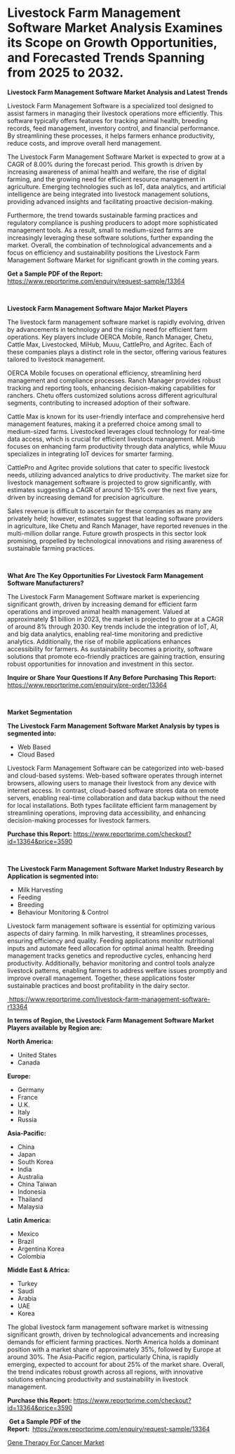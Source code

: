 <p><h1>Livestock Farm Management Software Market Analysis Examines its Scope on Growth Opportunities, and Forecasted Trends Spanning from 2025 to 2032.</h1></p><p><strong>Livestock Farm Management Software Market Analysis and Latest Trends</strong></p>
<p><p>Livestock Farm Management Software is a specialized tool designed to assist farmers in managing their livestock operations more efficiently. This software typically offers features for tracking animal health, breeding records, feed management, inventory control, and financial performance. By streamlining these processes, it helps farmers enhance productivity, reduce costs, and improve overall herd management.</p><p>The Livestock Farm Management Software Market is expected to grow at a CAGR of 8.00% during the forecast period. This growth is driven by increasing awareness of animal health and welfare, the rise of digital farming, and the growing need for efficient resource management in agriculture. Emerging technologies such as IoT, data analytics, and artificial intelligence are being integrated into livestock management solutions, providing advanced insights and facilitating proactive decision-making. </p><p>Furthermore, the trend towards sustainable farming practices and regulatory compliance is pushing producers to adopt more sophisticated management tools. As a result, small to medium-sized farms are increasingly leveraging these software solutions, further expanding the market. Overall, the combination of technological advancements and a focus on efficiency and sustainability positions the Livestock Farm Management Software Market for significant growth in the coming years.</p></p>
<p><strong>Get a Sample PDF of the Report:&nbsp;</strong> <a href="https://www.reportprime.com/enquiry/request-sample/13364?utm_campaign=3368&utm_medium=2&utm_source=Github&utm_content=ia&utm_term=20032025&utm_id=livestock-farm-management-software">https://www.reportprime.com/enquiry/request-sample/13364</a></p>
<p>&nbsp;</p>
<p><strong>Livestock Farm Management Software Major Market Players</strong></p>
<p><p>The livestock farm management software market is rapidly evolving, driven by advancements in technology and the rising need for efficient farm operations. Key players include OERCA Mobile, Ranch Manager, Chetu, Cattle Max, Livestocked, MiHub, Muuu, CattlePro, and Agritec. Each of these companies plays a distinct role in the sector, offering various features tailored to livestock management.</p><p>OERCA Mobile focuses on operational efficiency, streamlining herd management and compliance processes. Ranch Manager provides robust tracking and reporting tools, enhancing decision-making capabilities for ranchers. Chetu offers customized solutions across different agricultural segments, contributing to increased adoption of their software.</p><p>Cattle Max is known for its user-friendly interface and comprehensive herd management features, making it a preferred choice among small to medium-sized farms. Livestocked leverages cloud technology for real-time data access, which is crucial for efficient livestock management. MiHub focuses on enhancing farm productivity through data analytics, while Muuu specializes in integrating IoT devices for smarter farming.</p><p>CattlePro and Agritec provide solutions that cater to specific livestock needs, utilizing advanced analytics to drive productivity. The market size for livestock management software is projected to grow significantly, with estimates suggesting a CAGR of around 10-15% over the next five years, driven by increasing demand for precision agriculture.</p><p>Sales revenue is difficult to ascertain for these companies as many are privately held; however, estimates suggest that leading software providers in agriculture, like Chetu and Ranch Manager, have reported revenues in the multi-million dollar range. Future growth prospects in this sector look promising, propelled by technological innovations and rising awareness of sustainable farming practices.</p></p>
<p>&nbsp;</p>
<p><strong>What Are The Key Opportunities For Livestock Farm Management Software Manufacturers?</strong></p>
<p><p>The Livestock Farm Management Software market is experiencing significant growth, driven by increasing demand for efficient farm operations and improved animal health management. Valued at approximately $1 billion in 2023, the market is projected to grow at a CAGR of around 8% through 2030. Key trends include the integration of IoT, AI, and big data analytics, enabling real-time monitoring and predictive analytics. Additionally, the rise of mobile applications enhances accessibility for farmers. As sustainability becomes a priority, software solutions that promote eco-friendly practices are gaining traction, ensuring robust opportunities for innovation and investment in this sector.</p></p>
<p><strong>Inquire or Share Your Questions If Any Before Purchasing This Report:</strong> <a href="https://www.reportprime.com/enquiry/pre-order/13364?utm_campaign=3368&utm_medium=2&utm_source=Github&utm_content=ia&utm_term=20032025&utm_id=livestock-farm-management-software">https://www.reportprime.com/enquiry/pre-order/13364</a></p>
<p>&nbsp;</p>
<p><strong>Market Segmentation</strong></p>
<p><strong>The Livestock Farm Management Software Market Analysis by types is segmented into:</strong></p>
<p><ul><li>Web Based</li><li>Cloud Based</li></ul></p>
<p><p>Livestock Farm Management Software can be categorized into web-based and cloud-based systems. Web-based software operates through internet browsers, allowing users to manage their livestock from any device with internet access. In contrast, cloud-based software stores data on remote servers, enabling real-time collaboration and data backup without the need for local installations. Both types facilitate efficient farm management by streamlining operations, improving data accessibility, and enhancing decision-making processes for livestock farmers.</p></p>
<p><strong>Purchase this Report:&nbsp;</strong><a href="https://www.reportprime.com/checkout?id=13364&price=3590&utm_campaign=3368&utm_medium=2&utm_source=Github&utm_content=ia&utm_term=20032025&utm_id=livestock-farm-management-software">https://www.reportprime.com/checkout?id=13364&price=3590</a></p>
<p>&nbsp;</p>
<p><strong>The Livestock Farm Management Software Market Industry Research by Application is segmented into:</strong></p>
<p><ul><li>Milk Harvesting</li><li>Feeding</li><li>Breeding</li><li>Behaviour Monitoring & Control</li></ul></p>
<p><p>Livestock farm management software is essential for optimizing various aspects of dairy farming. In milk harvesting, it streamlines processes, ensuring efficiency and quality. Feeding applications monitor nutritional inputs and automate feed allocation for optimal animal health. Breeding management tracks genetics and reproductive cycles, enhancing herd productivity. Additionally, behavior monitoring and control tools analyze livestock patterns, enabling farmers to address welfare issues promptly and improve overall management. Together, these applications foster sustainable practices and boost profitability in the dairy sector.</p></p>
<p><a href="https://www.reportprime.com/livestock-farm-management-software-r13364?utm_campaign=3368&utm_medium=2&utm_source=Github&utm_content=ia&utm_term=20032025&utm_id=livestock-farm-management-software">&nbsp;https://www.reportprime.com/livestock-farm-management-software-r13364</a></p>
<p><strong>In terms of Region, the Livestock Farm Management Software Market Players available by Region are:</strong></p>
<p>
    <p> <strong> North America: </strong>
        <ul>
            <li>United States</li>
            <li>Canada</li>
        </ul>
        </p> 
    <p> <strong> Europe: </strong>
        <ul>
            <li>Germany</li>
            <li>France</li>
            <li>U.K.</li>
            <li>Italy</li>
            <li>Russia</li>
        </ul>
        </p> 
    <p> <strong> Asia-Pacific: </strong>
        <ul>
            <li>China</li>
            <li>Japan</li>
            <li>South Korea</li>
            <li>India</li>
            <li>Australia</li>
            <li>China Taiwan</li>
            <li>Indonesia</li>
            <li>Thailand</li>
            <li>Malaysia</li>
        </ul>
        </p> 
    <p> <strong> Latin America: </strong>
        <ul>
            <li>Mexico</li>
            <li>Brazil</li>
            <li>Argentina Korea</li>
            <li>Colombia</li>
        </ul>
        </p> 
    <p> <strong> Middle East & Africa: </strong>
        <ul>
            <li>Turkey</li>
            <li>Saudi</li>
            <li>Arabia</li>
            <li>UAE</li>
            <li>Korea</li>
        </ul>
    </p>
    </p>
<p><p>The global livestock farm management software market is witnessing significant growth, driven by technological advancements and increasing demands for efficient farming practices. North America holds a dominant position with a market share of approximately 35%, followed by Europe at around 30%. The Asia-Pacific region, particularly China, is rapidly emerging, expected to account for about 25% of the market share. Overall, the trend indicates robust growth across all regions, with innovative solutions enhancing productivity and sustainability in livestock management.</p></p>
<p><strong>Purchase this Report: </strong><a href="https://www.reportprime.com/checkout?id=13364&price=3590&utm_campaign=3368&utm_medium=2&utm_source=Github&utm_content=ia&utm_term=20032025&utm_id=livestock-farm-management-software">https://www.reportprime.com/checkout?id=13364&price=3590</a></p>
<p>&nbsp;<strong>Get a Sample PDF of the Report:&nbsp;&nbsp;</strong><a href="https://www.reportprime.com/enquiry/request-sample/13364?utm_campaign=3368&utm_medium=2&utm_source=Github&utm_content=ia&utm_term=20032025&utm_id=livestock-farm-management-software">https://www.reportprime.com/enquiry/request-sample/13364</a></p>
<p><strong></strong></p>
<p><p><a href="https://github.com/sirayedantte/Market-Research-Report-List-1/blob/main/gene-therapy-for-cancer-market.md?utm_campaign=3368&utm_medium=2&utm_source=Github&utm_content=ia&utm_term=20032025&utm_id=livestock-farm-management-software">Gene Therapy For Cancer Market</a></p></p>